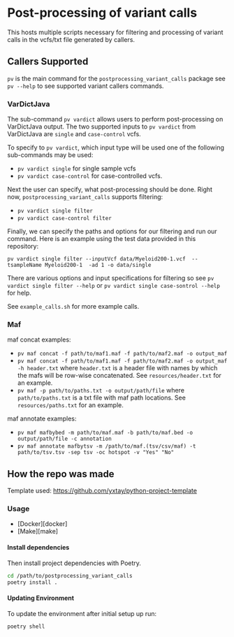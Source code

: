 # Post-processing of variant calls

This hosts multiple scripts necessary for filtering and processing of variant calls in the vcfs/txt file generated by callers.

## Callers Supported
`pv` is the main command for the `postprocessing_variant_calls` package see `pv --help` to see supported variant callers commands. 

### VarDictJava

The sub-command `pv vardict` allows users to perform post-processing on VarDictJava output. The two supported inputs to `pv vardict` from VarDictJava are `single` and `case-control` vcfs. 

To specify to `pv vardict`, which input type will be used one of the following sub-commands may be used: 
- `pv vardict single` for single sample vcfs 
- `pv vardict case-control` for case-controlled vcfs. 

Next the user can specify, what post-processing should be done. Right now, `postprocessing_variant_calls` supports filtering: 
-  `pv vardict single filter` 
-  `pv vardict case-control filter` 

Finally, we can specify the paths and options for our filtering and run our command. Here is an example using the test data provided in this repository: 

`pv vardict single filter --inputVcf data/Myeloid200-1.vcf  --tsampleName Myeloid200-1  -ad 1 -o data/single`

There are various options and input specifications for filtering so see `pv vardict single filter --help` or `pv vardict single case-sontrol --help` for help. 

See `example_calls.sh` for more example calls. 

### Maf 

maf concat examples: 
- `pv maf concat -f path/to/maf1.maf -f path/to/maf2.maf -o output_maf`
- `pv maf concat -f path/to/maf1.maf -f path/to/maf2.maf -o output_maf -h header.txt`
where `header.txt` is a header file with names by which the mafs will be row-wise concatenated. See `resources/header.txt` for an example.
- `pv maf -p path/to/paths.txt -o output/path/file`
where `path/to/paths.txt` is a txt file with maf path locations. See `resources/paths.txt` for an example. 

maf annotate examples:
- `pv maf mafbybed -m path/to/maf.maf -b path/to/maf.bed -o output/path/file -c annotation`
- `pv maf annotate mafbytsv -m /path/to/maf.(tsv/csv/maf) -t path/to/tsv.tsv -sep tsv -oc hotspot -v "Yes" "No"`

## How the repo was made

Template used: https://github.com/yxtay/python-project-template

### Usage

- [Docker][docker]
- [Make][make]

#### Install dependencies

Then install project dependencies with Poetry.

```bash
cd /path/to/postprocessing_variant_calls
poetry install .
```

#### Updating Environment

To update the environment after initial setup up run: 

```bash
poetry shell
```
